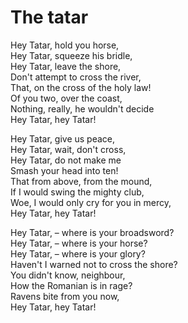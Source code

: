 # The tatar

Hey Tatar, hold you horse,\
Hey Tatar, squeeze his bridle,\
Hey Tatar, leave the shore,\
Don't attempt to cross the river,\
That, on the cross of the holy law!\
Of you two, over the coast,\
Nothing, really, he wouldn't decide\
Hey Tatar, hey Tatar!

Hey Tatar, give us peace,\
Hey Tatar, wait, don't cross,\
Hey Tatar, do not make me\
Smash your head into ten!\
That from above, from the mound,\
If I would swing the mighty club,\
Woe, I would only cry for you in mercy,\
Hey Tatar, hey Tatar!

Hey Tatar, – where is your broadsword?\
Hey Tatar, – where is your horse?\
Hey Tatar, – where is your glory?\
Haven't I warned not to cross the shore?\
You didn't know, neighbour,\
How the Romanian is in rage?\
Ravens bite from you now,\
Hey Tatar, hey Tatar!
